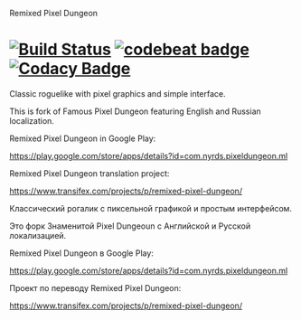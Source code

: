 Remixed Pixel Dungeon 

[![Build Status](https://travis-ci.org/NYRDS/pixel-dungeon-remix.svg?branch=master)](https://travis-ci.org/NYRDS/pixel-dungeon-remix) [![codebeat badge](https://codebeat.co/badges/53dde841-192d-4c22-8025-b4036864919f)](https://codebeat.co/projects/github-com-nyrds-pixel-dungeon-remix-master) [![Codacy Badge](https://api.codacy.com/project/badge/Grade/2f7c71d126c649df96191e91bcb5d4c1)](https://www.codacy.com/app/NYRDS/pixel-dungeon-remix?utm_source=github.com&amp;utm_medium=referral&amp;utm_content=NYRDS/pixel-dungeon-remix&amp;utm_campaign=Badge_Grade)
=====================

Classic roguelike with pixel graphics and simple interface.

This is fork of Famous Pixel Dungeon featuring English and Russian localization.

Remixed Pixel Dungeon in Google Play: 

https://play.google.com/store/apps/details?id=com.nyrds.pixeldungeon.ml

Remixed Pixel Dungeon translation project:

https://www.transifex.com/projects/p/remixed-pixel-dungeon/

Классический рогалик с пиксельной графикой и простым интерфейсом.

Это форк Знаменитой Pixel Dungeoun с Английской и Русской локализацией.

Remixed Pixel Dungeon в Google Play: 

https://play.google.com/store/apps/details?id=com.nyrds.pixeldungeon.ml

Проект по переводу Remixed Pixel Dungeon:

https://www.transifex.com/projects/p/remixed-pixel-dungeon/

